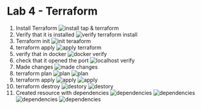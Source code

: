# Lab 4 - Terraform
1. Install Terraform
![install tap & terraform](images/1.png)
2. Verify that it is installed
![verify terraform install](images/2.png)
3. Terraform init
![init teraaform](images/3.png)
4. terraform apply
![apply terraform](images/4.png)
5. verify that in docker 
![docker verify](images/5.png)
6. check that it opened the port
![localhost verify](images/6.png)
7. Made changes
![made changes](images/7.png)
8. terraform plan
![plan](images/8.png)
![plan](images/9.png)
9. terraform apply 
![apply ](images/10.png)
![apply](images/11.png)
10. terraform destroy
![destory](images/12.png)
![destory](images/13.png)
11. Created resource with dependencies
![dependencies ](images/14.png)
![dependencies ](images/15.png)
![dependencies ](images/16.png)
![dependencies ](images/17.png)